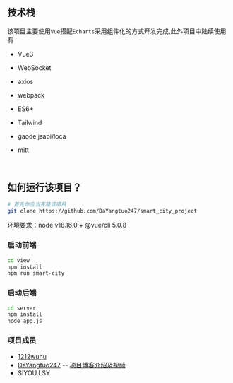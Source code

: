 ## 技术栈

该项目主要使用`Vue`搭配`Echarts`采用组件化的方式开发完成,此外项目中陆续使用有

- Vue3

- WebSocket

- axios

- webpack

- ES6+

- Tailwind

- gaode jsapi/loca

- mitt

  ​    

## 如何运行该项目？

```bash
# 首先你应当克隆该项目
git clone https://github.com/DaYangtuo247/smart_city_project
```

环境要求：node v18.16.0 + @vue/cli 5.0.8

### 启动前端

```bash
cd view
npm install
npm run smart-city
```

### 启动后端

```bash
cd server
npm install
node app.js
```

### 项目成员
- [1212wuhu](!https://github.com/1212wuhu)
- [DaYangtuo247](!https://github.com/DaYangtuo247) -- [项目博客介绍及视频](!https://www.wqlblog.cn/%e5%9f%ba%e4%ba%8egpt%e5%92%8c%e5%9f%8e%e5%b8%82%e4%bf%a1%e6%81%af%e6%a8%a1%e5%9e%8b%e7%9a%84%e6%96%b0%e5%9e%8b%e6%99%ba%e6%85%a7%e5%9f%8e%e5%b8%82%e5%8f%af%e8%a7%86%e5%8c%96%e4%b8%8e%e5%88%86/)
- SIYOU.LSY
